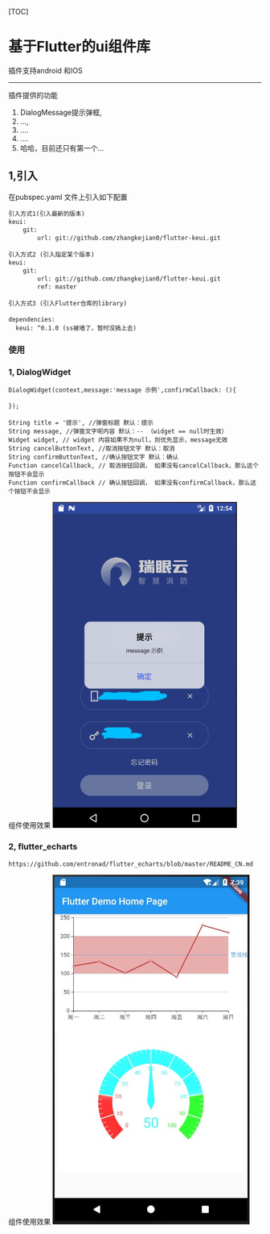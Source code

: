 [TOC]


# 基于Flutter的ui组件库
插件支持android 和IOS


-------
插件提供的功能

1. DialogMessage提示弹框,
2. ...,
3. ....
4. ....
5. 哈哈，目前还只有第一个...



## 1,引入
在pubspec.yaml 文件上引入如下配置


    引入方式1(引入最新的版本)
    keui:
        git:
            url: git://github.com/zhangkejian0/flutter-keui.git
    
    引入方式2 (引入指定某个版本)
    keui:
        git:
            url: git://github.com/zhangkejian0/flutter-keui.git
            ref: master
          
    引入方式3 (引入Flutter仓库的library)
          
    dependencies:
      keui: ^0.1.0 (ss被墙了，暂时没搞上去)
              
              
          
          
          
          
        


### 使用
### 1, DialogWidget
    DialogWidget(context,message:'message 示例',confirmCallback: (){

    });

    String title = '提示', //弹窗标题 默认：提示
    String message, //弹窗文字呢内容 默认：-- （widget == null时生效）
    Widget widget, // widget 内容如果不为null，则优先显示，message无效
    String cancelButtonText, //取消按钮文字 默认：取消
    String confirmButtonText, //确认按钮文字 默认：确认
    Function cancelCallback, // 取消按钮回调， 如果没有cancelCallback，那么这个按钮不会显示
    Function confirmCallback // 确认按钮回调， 如果没有confirmCallback，那么这个按钮不会显示

组件使用效果
![Image text](https://github.com/zhangkejian0/flutter-keui/blob/master/images/DialogWidget.png)

### 2, flutter_echarts
    https://github.com/entronad/flutter_echarts/blob/master/README_CN.md

组件使用效果
![Image text](https://github.com/zhangkejian0/flutter-keui/blob/master/images/echart.jpg)